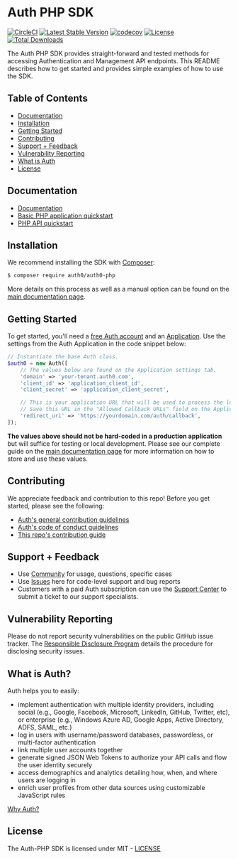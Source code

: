 # Auth PHP SDK

[![CircleCI](https://img.shields.io/circleci/project/github/auth0/auth0-PHP/master.svg)](https://circleci.com/gh/auth0/auth0-PHP)
[![Latest Stable Version](https://poser.pugx.org/auth0/auth0-php/v/stable)](https://packagist.org/packages/auth0/auth0-php)
[![codecov](https://codecov.io/gh/auth0/auth0-PHP/branch/master/graph/badge.svg)](https://codecov.io/gh/auth0/auth0-PHP)
[![License](https://poser.pugx.org/auth0/auth0-php/license)](https://packagist.org/packages/auth0/auth0-php)
[![Total Downloads](https://poser.pugx.org/auth0/auth0-php/downloads)](https://packagist.org/packages/auth0/auth0-php)

The Auth PHP SDK provides straight-forward and tested methods for accessing Authentication and Management API endpoints. This README describes how to get started and provides simple examples of how to use the SDK.

## Table of Contents

- [Documentation](#documentation)
- [Installation](#installation)
- [Getting Started](#getting-started)
- [Contributing](#contributing)
- [Support + Feedback](#support--feedback)
- [Vulnerability Reporting](#vulnerability-reporting)
- [What is Auth](#what-is-auth0)
- [License](#license)

## Documentation

* [Documentation](https://auth0.com/docs/libraries/auth0-php)
* [Basic PHP application quickstart](https://auth0.com/docs/quickstart/webapp/php/)
* [PHP API quickstart](https://auth0.com/docs/quickstart/backend/php/)

## Installation

We recommend installing the SDK with [Composer](https://getcomposer.org/):

```bash
$ composer require auth0/auth0-php
```

More details on this process as well as a manual option can be found on the [main documentation page](https://auth0.com/docs/libraries/auth0-php#installation).


## Getting Started

To get started, you'll need a [free Auth account](https://auth0.com/signup) and an [Application](https://auth0.com/docs/applications). Use the settings from the Auth Application in the code snippet below:

```php
// Instantiate the base Auth class.
$auth0 = new Auth([
	// The values below are found on the Application settings tab.
	'domain' => 'your-tenant.auth0.com',
	'client_id' => 'application_client_id',
	'client_secret' => 'application_client_secret',

	// This is your application URL that will be used to process the login.
	// Save this URL in the "Allowed Callback URLs" field on the Application settings tab
	'redirect_uri' => 'https://yourdomain.com/auth/callback',
]);
```

**The values above should not be hard-coded in a production application** but will suffice for testing or local development. Please see our complete guide on the [main documentation page](https://auth0.com/docs/libraries/auth0-php#getting-started) for more information on how to store and use these values.

## Contributing

We appreciate feedback and contribution to this repo! Before you get started, please see the following:

- [Auth's general contribution guidelines](https://github.com/auth0/open-source-template/blob/master/GENERAL-CONTRIBUTING.md)
- [Auth's code of conduct guidelines](https://github.com/auth0/open-source-template/blob/master/CODE-OF-CONDUCT.md)
- [This repo's contribution guide](CONTRIBUTING.md)

## Support + Feedback

- Use [Community](https://community.auth0.com/) for usage, questions, specific cases
- Use [Issues](https://github.com/auth0/auth0-PHP/issues) here for code-level support and bug reports
- Customers with a paid Auth subscription can use the [Support Center](https://support.auth0.com/) to submit a ticket to our support specialists.

## Vulnerability Reporting

Please do not report security vulnerabilities on the public GitHub issue tracker. The [Responsible Disclosure Program](https://auth0.com/whitehat) details the procedure for disclosing security issues.

## What is Auth?

Auth helps you to easily:

- implement authentication with multiple identity providers, including social (e.g., Google, Facebook, Microsoft, LinkedIn, GitHub, Twitter, etc), or enterprise (e.g., Windows Azure AD, Google Apps, Active Directory, ADFS, SAML, etc.)
- log in users with username/password databases, passwordless, or multi-factor authentication
- link multiple user accounts together
- generate signed JSON Web Tokens to authorize your API calls and flow the user identity securely
- access demographics and analytics detailing how, when, and where users are logging in
- enrich user profiles from other data sources using customizable JavaScript rules

[Why Auth?](https://auth0.com/why-auth0)

## License

The Auth-PHP SDK is licensed under MIT - [LICENSE](LICENSE.txt)
